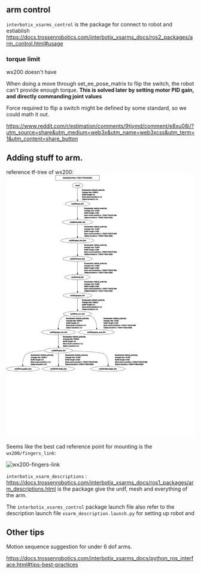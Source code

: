 

## arm control 

`interbotix_xsarms_control` is the package for connect to robot and estiablish 
https://docs.trossenrobotics.com/interbotix_xsarms_docs/ros2_packages/arm_control.html#usage

### torque limit

wx200 doesn't have 

When doing a move through set_ee_pose_matrix to flip the switch, the robot can't provide enough torque. **This is solved later by setting motor PID gain, and directly commanding joint values**

Force required to flip a switch might be defined by some standard, so we could math it out.

https://www.reddit.com/r/estimation/comments/9tjymd/comment/e8xu08i/?utm_source=share&utm_medium=web3x&utm_name=web3xcss&utm_term=1&utm_content=share_button


## Adding stuff to arm.


reference tf-tree of wx200: ![wx200-tf](medias/wx200-tf.svg)

Seems like the best cad reference point for mounting is the `wx200/fingers_link`: 

![wx200-fingers-link](medias/wx200-ee-frame-location.png)

`interbotix_xsarm_descriptions` : https://docs.trossenrobotics.com/interbotix_xsarms_docs/ros1_packages/arm_descriptions.html 
is the package give the urdf, mesh and everything of the arm.

The `interbotix_xsarms_control` package launch file also refer to the description launch file `xsarm_description.launch.py` for setting up robot and 


## Other tips

Motion sequence suggestion for under 6 dof arms.

https://docs.trossenrobotics.com/interbotix_xsarms_docs/python_ros_interface.html#tips-best-practices